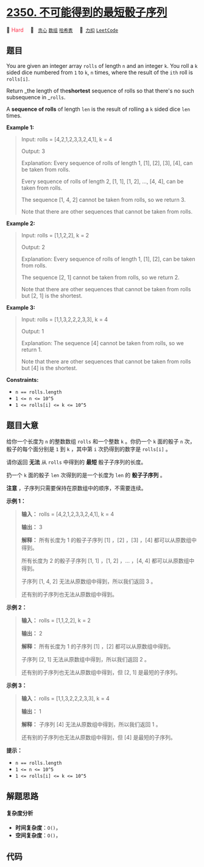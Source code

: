 # [2350. 不可能得到的最短骰子序列](https://2xiao.github.io/leetcode-js/problem/2350.html)

🔴 <font color=#ff334b>Hard</font>&emsp; 🔖&ensp; [`贪心`](/tag/greedy.md) [`数组`](/tag/array.md) [`哈希表`](/tag/hash-table.md)&emsp; 🔗&ensp;[`力扣`](https://leetcode.cn/problems/shortest-impossible-sequence-of-rolls) [`LeetCode`](https://leetcode.com/problems/shortest-impossible-sequence-of-rolls)

## 题目

You are given an integer array `rolls` of length `n` and an integer `k`. You
roll a `k` sided dice numbered from `1` to `k`, `n` times, where the result of
the `ith` roll is `rolls[i]`.

Return _the length of the**shortest** sequence of rolls so that there's no
such subsequence in _`rolls`.

A **sequence of rolls** of length `len` is the result of rolling a `k` sided
dice `len` times.



**Example 1:**

> Input: rolls = [4,2,1,2,3,3,2,4,1], k = 4
> 
> Output: 3
> 
> Explanation: Every sequence of rolls of length 1, [1], [2], [3], [4], can be taken from rolls.
> 
> Every sequence of rolls of length 2, [1, 1], [1, 2], ..., [4, 4], can be taken from rolls.
> 
> The sequence [1, 4, 2] cannot be taken from rolls, so we return 3.
> 
> Note that there are other sequences that cannot be taken from rolls.

**Example 2:**

> Input: rolls = [1,1,2,2], k = 2
> 
> Output: 2
> 
> Explanation: Every sequence of rolls of length 1, [1], [2], can be taken from rolls.
> 
> The sequence [2, 1] cannot be taken from rolls, so we return 2.
> 
> Note that there are other sequences that cannot be taken from rolls but [2, 1] is the shortest.

**Example 3:**

> Input: rolls = [1,1,3,2,2,2,3,3], k = 4
> 
> Output: 1
> 
> Explanation: The sequence [4] cannot be taken from rolls, so we return 1.
> 
> Note that there are other sequences that cannot be taken from rolls but [4] is the shortest.

**Constraints:**

  * `n == rolls.length`
  * `1 <= n <= 10^5`
  * `1 <= rolls[i] <= k <= 10^5`


## 题目大意

给你一个长度为 `n` 的整数数组 `rolls` 和一个整数 `k` 。你扔一个 `k` 面的骰子 `n` 次，骰子的每个面分别是 `1` 到 `k`
，其中第 `i` 次扔得到的数字是 `rolls[i]` 。

请你返回 **无法**  从 `rolls` 中得到的 **最短**  骰子子序列的长度。

扔一个 `k` 面的骰子 `len` 次得到的是一个长度为 `len` 的 **骰子子序列**  。

**注意**  ，子序列只需要保持在原数组中的顺序，不需要连续。



**示例 1：**

> 
> 
> 
> 
> 
> **输入：** rolls = [4,2,1,2,3,3,2,4,1], k = 4
> 
> **输出：** 3
> 
> **解释：** 所有长度为 1 的骰子子序列 [1] ，[2] ，[3] ，[4] 都可以从原数组中得到。
> 
> 所有长度为 2 的骰子子序列 [1, 1] ，[1, 2] ，... ，[4, 4] 都可以从原数组中得到。
> 
> 子序列 [1, 4, 2] 无法从原数组中得到，所以我们返回 3 。
> 
> 还有别的子序列也无法从原数组中得到。

**示例 2：**

> 
> 
> 
> 
> 
> **输入：** rolls = [1,1,2,2], k = 2
> 
> **输出：** 2
> 
> **解释：** 所有长度为 1 的子序列 [1] ，[2] 都可以从原数组中得到。
> 
> 子序列 [2, 1] 无法从原数组中得到，所以我们返回 2 。
> 
> 还有别的子序列也无法从原数组中得到，但 [2, 1] 是最短的子序列。
> 
> 

**示例 3：**

> 
> 
> 
> 
> 
> **输入：** rolls = [1,1,3,2,2,2,3,3], k = 4
> 
> **输出：** 1
> 
> **解释：** 子序列 [4] 无法从原数组中得到，所以我们返回 1 。
> 
> 还有别的子序列也无法从原数组中得到，但 [4] 是最短的子序列。
> 
> 



**提示：**

  * `n == rolls.length`
  * `1 <= n <= 10^5`
  * `1 <= rolls[i] <= k <= 10^5`


## 解题思路

#### 复杂度分析

- **时间复杂度**：`O()`，
- **空间复杂度**：`O()`，

## 代码

```javascript

```